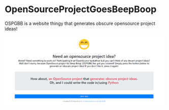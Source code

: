 # OpenSourceProjectGoesBeepBoop
OSPGBB is a website thingy that generates obscure opensource project ideas!

![Hello World](ospgbb.png)